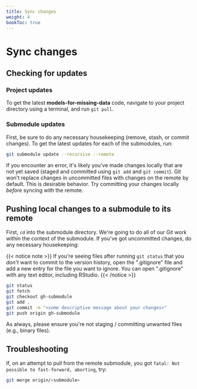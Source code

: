 ```yaml
---
title: Sync changes
weight: 4
bookToc: true
---
```


# Sync changes

## Checking for updates

### Project updates
To get the latest __models-for-missing-data__ code, navigate to your project directory using a terminal, and run `git pull`.

### Submodule updates
First, be sure to do any necessary housekeeping (remove, stash, or commit changes). To get the latest updates for each of the submodules, run:
```sh
git submodule update --recursive --remote
```
<!-- git submodule update --checkout -->
<!-- git submodule update --remote docs/website/themes/hugo-cite -->
If you encounter an error, it's likely you've made changes locally that are not yet saved (staged and committed using `git add` and `git commit`). Git won't replace changes in uncommitted files with changes on the remote by default. This is desirable behavior. Try committing your changes locally _before_ syncing with the remote.

## Pushing local changes to a submodule to its remote
First, `cd` into the submodule directory. We're going to do all of our Git work within the context of the submodule. If you've got uncommitted changes, do any necessary housekeeping:

{{< notice note >}}
If you're seeing files after running `git status` that you _don't_ want to commit to the version history, open the ".gitignore" file and add a new entry for the file you want to ignore. You can open ".gitignore" with any text editor, including RStudio. 
{{< /notice >}}

```sh
git status
git fetch
git checkout gh-submodule
git add .
git commit -m "<some descriptive message about your changes>"
git push origin gh-submodule
```
As always, please ensure you're not staging / committing unwanted files (e.g., binary files).

## Troubleshooting
If, on an attempt to pull from the remote submodule, you got `fatal: Not possible to fast-forward, aborting`, try:
```sh
git merge origin/<submodule>
```

<!-- ### Checking out a specific ref / branch as opposed to a specific commit
```sh
git fetch --all
git checkout gh-submodule
```

<!-- ### A special note to NPS users
You may need to disconnect from your VPN. -->
